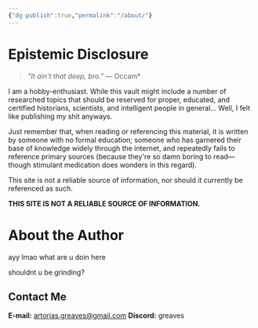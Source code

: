 ```yaml
---
{"dg-publish":true,"permalink":"/about/"}
---
```


# Epistemic Disclosure
> *"It ain't that deep, bro."* — Occam*

I am a hobby-enthusiast. While this vault might include a number of researched topics that should be reserved for proper, educated, and certified historians, scientists, and intelligent people in general... Well, I felt like publishing my shit anyways.

Just remember that, when reading or referencing this material, it is written by someone with no formal education; someone who has garnered their base of knowledge widely through the internet, and repeatedly fails to reference primary sources (because they're so damn boring to read—though stimulant medication does wonders in this regard).

This site is not a reliable source of information, nor should it currently be referenced as such.

**THIS SITE IS NOT A RELIABLE SOURCE OF INFORMATION.**
# About the Author
ayy lmao what are u doin here

shouldnt u be grinding?
## Contact Me
**E-mail:** artorias.greaves@gmail.com
**Discord:** greaves